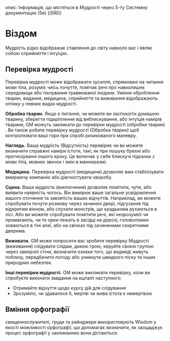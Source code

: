 опис: Інформація, що містяться в Мудрості через 5-ту Системну документацію (5e) ((SRD)

# Віздом
Мудрість рідко відображає ставлення до світу навколо вас і являє собою сприйняття і інтуїцію.

## Перевірка мудрості
Перевірка мудрості може відображати зусилля, спрямовані на читання мови тіла, розуміє чиїсь почуття, помічає речі про навколишнє середовище або піклування травмованої людини. Уміння оброблення тварин, видання, медицина, сприйняття та виживання відображають оптику у певних видах мудрості.

**Обробка тварин.** Якщо є питання, чи можете ви заспокоїти домашню тварину, зберегти підкріплення від виблискування, або інтуїція намірів тварини, GM можуть закликати до перевірки мудрості (обробки тварин) . Ви також робите перевірку мудрості (Обробка тварин) щоб контролювати ваші гори при спробі ризикованого маневру.

**Наглядь.** Ваша мудрість (Відсутність) перевіряє чи ви можете визначити справжні наміри істоти, такі, як при пошуку брехні або прогнозуванні іншого кроку. Це включає у себе блискучі підказки з мови тіла, мовних звичок і змін в маннеразмі.

**Медицина.** Перевірка мудрості (медицини) дозволяє вам стабілізувати вмираючу компанію або діагностувати хворобу.

**Сцена.** Ваша мудрість (виключення) дозволяє помітити, чути, або виявити наявність чогось. Він вимірює ваше загальне усвідомлення вашого оточення та завзятість ваших відчуттів. Наприклад, ви можете спробувати почути розмову через зачинені двері, підгузання під відкритим вікном, або слухати монстрів, що крадькома рухаються в лісі. Або ви можете спробувати помітити речі, які незрозумілі чи промахають, чи то орки лежать в засідці на дорозі, головоломки ховаються в тіні алеї, або на свічках під зачиненими секретними дверима.

**Виживати.** GM може попросити вас зробити перевірку Мудрості (виживання) слідувати слідам, дикою грою, керуйте своєю групою через замерзлі стіни, визначити ознаки того, що ведмеді живуть поблизу, передбачити погоду або уникнути швидкого піску та інших природних небезпек.

**Інші перевірки мудрості.** GM може викликати перевірку, коли ви спробуєте виконати завдання на кшталт наступного:

* Отримайте відчуття щодо курсу дій для слідування
* Зрозуміло, чи здавалося б, мертві чи жива істота є немертвою

## Вміння орфографії
священнослужителі, груди та рейнджери використовують Wisdom у якості можливості орфографії, що допомагає визначити, як заощаджує процес орфографії у заклинаннях вони дістаються.